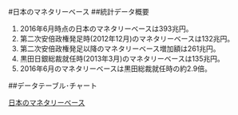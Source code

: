 #日本のマネタリーベース
##統計データ概要

1. 2016年6月時点の日本のマネタリーベースは393兆円。
1. 第二次安倍政権発足時(2012年12月)のマネタリーベースは132兆円。
1. 第二次安倍政権発足以降のマネタリーベース増加額は261兆円。
1. 黒田日銀総裁就任時(2013年3月)のマネタリーベースは135兆円。
1. 2016年6月のマネタリーベースは黒田総裁就任時の約2.9倍。


##データテーブル･チャート

[日本のマネタリーベース](http://knowledgevault.saecanet.com/20160719-01-R-olive-charts.html)